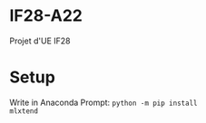 # IF28-A22
 Projet d'UE IF28

# Setup
Write in Anaconda Prompt:
<code>python -m pip install mlxtend</code>
